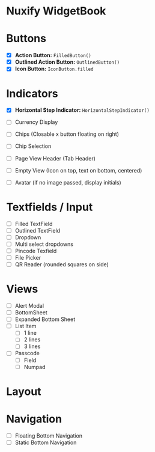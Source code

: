 # Nuxify WidgetBook

  
# Buttons

 - [x] **Action Button:** `FilledButton()`
 - [x] **Outlined Action Button:** `OutlinedButton()`
 - [x] **Icon Button:** `IconButton.filled`

# Indicators

 - [x] **Horizontal Step Indicator:**  `HorizontalStepIndicator()`
 - [ ] Currency Display
 - [ ] Chips (Closable x button floating on right)
 - [ ] Chip Selection
 - [ ] Page View Header (Tab Header)
 - [ ] Empty View (Icon on top, text on bottom, centered)
 - [ ] Avatar (if no image passed, display initials)

  

# Textfields / Input

 - [ ] Filled TextField
 - [ ] Outlined TextField
 - [ ] Dropdown
 - [ ] Multi select dropdowns
 - [ ] Pincode Texfield
 - [ ] File Picker
 - [ ] QR Reader (rounded squares on side)
 
# Views
 - [ ] Alert Modal
 - [ ] BottomSheet
 - [ ] Expanded Bottom Sheet
 - [ ] List Item
	 - [ ] 1 line
	 - [ ] 2 lines
	 - [ ] 3 lines
 - [ ] Passcode
	 - [ ] Field
	 - [ ] Numpad

# Layout


# Navigation

 - [ ] Floating Bottom Navigation
 - [ ] Static Bottom Navigation